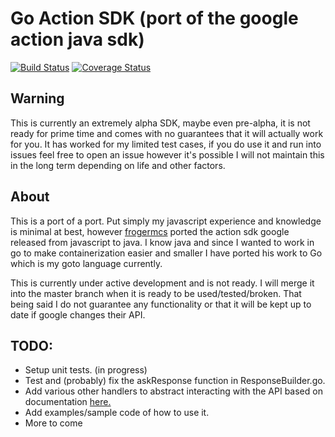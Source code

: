 # Go Action SDK (port of the google action java sdk)
[![Build Status](https://travis-ci.org/wwsean08/go-action-sdk.svg?branch=master)](https://travis-ci.org/wwsean08/go-action-sdk) [![Coverage Status](https://coveralls.io/repos/github/wwsean08/go-action-sdk/badge.svg?branch=feature%2Ftest_and_improve)](https://coveralls.io/github/wwsean08/go-action-sdk?branch=feature%2Ftest_and_improve)

## Warning
This is currently an extremely alpha SDK, maybe even pre-alpha, it is not ready for prime time and comes with no guarantees that it will actually work for you.  It has worked for my limited test cases, if you do use it and run into issues feel free to open an issue however it's possible I will not maintain this in the long term depending on life and other factors.

## About
This is a port of a port.  Put simply my javascript experience and knowledge is minimal at best, however [frogermcs](https://github.com/frogermcs/Google-Actions-Java-SDK) ported the action sdk google released from javascript to java.  I know java and since I wanted to work in go to make containerization easier and smaller I have ported his work to Go which is my goto language currently.

This is currently under active development and is not ready.  I will merge it into the master branch when it is ready to be used/tested/broken.  That being said I do not guarantee any functionality or that it will be kept up to date if google changes their API.

## TODO:
* Setup unit tests. (in progress)
* Test and (probably) fix the askResponse function in ResponseBuilder.go.
* Add various other handlers to abstract interacting with the API based on documentation [here.](https://developers.google.com/actions/reference/conversation)
* Add examples/sample code of how to use it.
* More to come